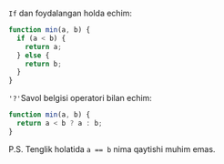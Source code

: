 `If` dan foydalangan holda echim:

```js
function min(a, b) {
  if (a < b) {
    return a;
  } else {
    return b;
  }
}
```

`'?'`Savol belgisi operatori bilan echim:

```js
function min(a, b) {
  return a < b ? a : b;
}
```

P.S. Tenglik holatida `a == b` nima qaytishi muhim emas.